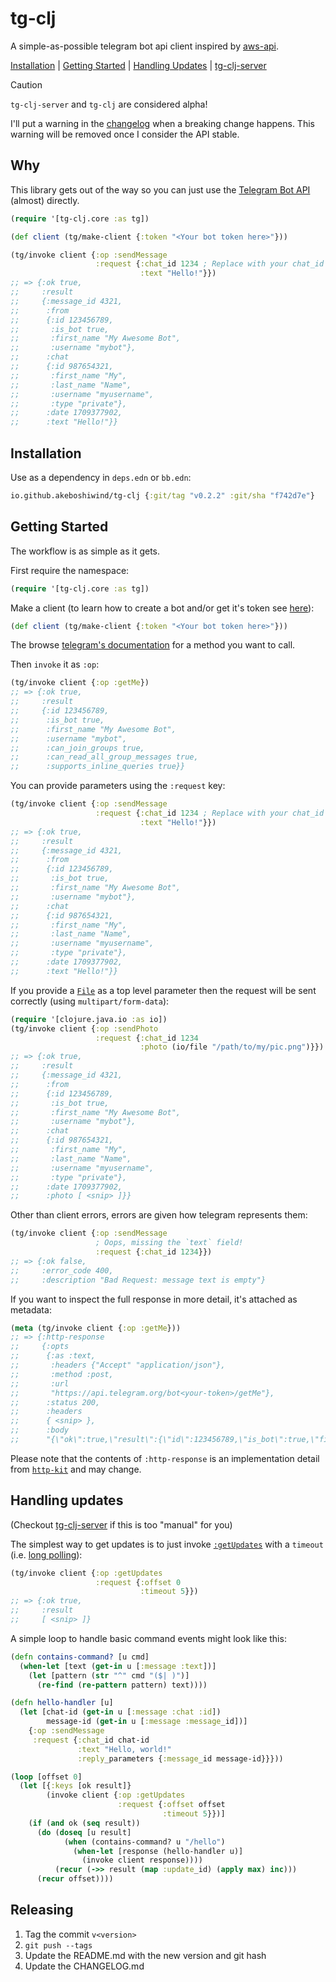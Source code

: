 # tg-clj

A simple-as-possible telegram bot api client inspired by [aws-api](https://github.com/cognitect-labs/aws-api).

<p>
  <a href="#installation">Installation</a> |
  <a href="#getting-started">Getting Started</a> |
  <a href="#handling-updates">Handling Updates</a> |
  <a href="https://github.com/Akeboshiwind/tg-clj-server">tg-clj-server</a>
</p>

> [!CAUTION]
> `tg-clj-server` and `tg-clj` are considered alpha!
>
> I'll put a warning in the [changelog](/CHANGELOG.md) when a breaking change happens.
> This warning will be removed once I consider the API stable.



## Why

This library gets out of the way so you can just use the [Telegram Bot API](https://core.telegram.org/bots/api) (almost) directly.

```clojure
(require '[tg-clj.core :as tg])

(def client (tg/make-client {:token "<Your bot token here>"}))

(tg/invoke client {:op :sendMessage
                   :request {:chat_id 1234 ; Replace with your chat_id
                             :text "Hello!"}})
;; => {:ok true,
;;     :result
;;     {:message_id 4321,
;;      :from
;;      {:id 123456789,
;;       :is_bot true,
;;       :first_name "My Awesome Bot",
;;       :username "mybot"},
;;      :chat
;;      {:id 987654321,
;;       :first_name "My",
;;       :last_name "Name",
;;       :username "myusername",
;;       :type "private"},
;;      :date 1709377902,
;;      :text "Hello!"}}
```



## Installation

Use as a dependency in `deps.edn` or `bb.edn`:

```clojure
io.github.akeboshiwind/tg-clj {:git/tag "v0.2.2" :git/sha "f742d7e"}
```



## Getting Started

The workflow is as simple as it gets.

First require the namespace:

```clojure
(require '[tg-clj.core :as tg])
```

Make a client (to learn how to create a bot and/or get it's token see [here](https://core.telegram.org/bots/features#botfather)):
```clojure
(def client (tg/make-client {:token "<Your bot token here>"}))
```

The browse [telegram's documentation](https://core.telegram.org/bots/api#available-methods) for a method you want to call.

Then `invoke` it as `:op`:
```clojure
(tg/invoke client {:op :getMe})
;; => {:ok true,
;;     :result
;;     {:id 123456789,
;;      :is_bot true,
;;      :first_name "My Awesome Bot",
;;      :username "mybot",
;;      :can_join_groups true,
;;      :can_read_all_group_messages true,
;;      :supports_inline_queries true}}
```

You can provide parameters using the `:request` key:
```clojure
(tg/invoke client {:op :sendMessage
                   :request {:chat_id 1234 ; Replace with your chat_id
                             :text "Hello!"}})
;; => {:ok true,
;;     :result
;;     {:message_id 4321,
;;      :from
;;      {:id 123456789,
;;       :is_bot true,
;;       :first_name "My Awesome Bot",
;;       :username "mybot"},
;;      :chat
;;      {:id 987654321,
;;       :first_name "My",
;;       :last_name "Name",
;;       :username "myusername",
;;       :type "private"},
;;      :date 1709377902,
;;      :text "Hello!"}}
```

If you provide a [`File`](https://clojuredocs.org/clojure.java.io/file) as a top level parameter then the request will be sent correctly (using `multipart/form-data`):
```clojure
(require '[clojure.java.io :as io])
(tg/invoke client {:op :sendPhoto
                   :request {:chat_id 1234
                             :photo (io/file "/path/to/my/pic.png")}})
;; => {:ok true,
;;     :result
;;     {:message_id 4321,
;;      :from
;;      {:id 123456789,
;;       :is_bot true,
;;       :first_name "My Awesome Bot",
;;       :username "mybot"},
;;      :chat
;;      {:id 987654321,
;;       :first_name "My",
;;       :last_name "Name",
;;       :username "myusername",
;;       :type "private"},
;;      :date 1709377902,
;;      :photo [ <snip> ]}}
```

Other than client errors, errors are given how telegram represents them:

```clojure
(tg/invoke client {:op :sendMessage
                   ; Oops, missing the `text` field!
                   :request {:chat_id 1234}})
;; => {:ok false,
;;     :error_code 400,
;;     :description "Bad Request: message text is empty"}
```

If you want to inspect the full response in more detail, it's attached as metadata:

```clojure
(meta (tg/invoke client {:op :getMe}))
;; => {:http-response
;;     {:opts
;;      {:as :text,
;;       :headers {"Accept" "application/json"},
;;       :method :post,
;;       :url
;;       "https://api.telegram.org/bot<your-token>/getMe"},
;;      :status 200,
;;      :headers
;;      { <snip> },
;;      :body
;;      "{\"ok\":true,\"result\":{\"id\":123456789,\"is_bot\":true,\"first_name\":\"My Awesome Bot\",\"username\":\"mybot\",\"can_join_groups\":true,\"can_read_all_group_messages\":true,\"supports_inline_queries\":true}}"}}
```

Please note that the contents of `:http-response` is an implementation detail from [`http-kit`](https://github.com/http-kit/http-kit) and may change.



## Handling updates

(Checkout [tg-clj-server](https://github.com/Akeboshiwind/tg-clj-server) if this is too "manual" for you)

The simplest way to get updates is to just invoke [`:getUpdates`](https://core.telegram.org/bots/api#getupdates) with a `timeout` (i.e. [long polling](https://en.wikipedia.org/wiki/Push_technology#Long_polling)):

```clojure
(tg/invoke client {:op :getUpdates
                   :request {:offset 0
                             :timeout 5}})
;; => {:ok true,
;;     :result
;;     [ <snip> ]}
```

A simple loop to handle basic command events might look like this:

```clojure
(defn contains-command? [u cmd]
  (when-let [text (get-in u [:message :text])]
    (let [pattern (str "^" cmd "($| )")]
      (re-find (re-pattern pattern) text))))

(defn hello-handler [u]
  (let [chat-id (get-in u [:message :chat :id])
        message-id (get-in u [:message :message_id])]
    {:op :sendMessage
     :request {:chat_id chat-id
               :text "Hello, world!"
               :reply_parameters {:message_id message-id}}}))

(loop [offset 0]
  (let [{:keys [ok result]}
        (invoke client {:op :getUpdates
                        :request {:offset offset
                                  :timeout 5}})]
    (if (and ok (seq result))
      (do (doseq [u result]
            (when (contains-command? u "/hello")
              (when-let [response (hello-handler u)]
                (invoke client response))))
          (recur (->> result (map :update_id) (apply max) inc)))
      (recur offset))))
```



## Releasing

1. Tag the commit `v<version>`
2. `git push --tags`
3. Update the README.md with the new version and git hash
4. Update the CHANGELOG.md
